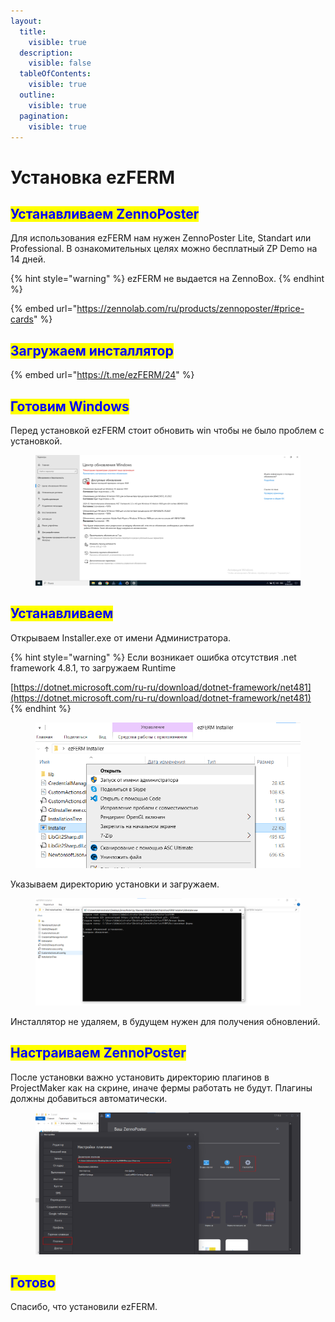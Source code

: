```yaml
---
layout:
  title:
    visible: true
  description:
    visible: false
  tableOfContents:
    visible: true
  outline:
    visible: true
  pagination:
    visible: true
---
```


# Установка ezFERM

## <mark style="color:blue;">Устанавливаем ZennoPoster</mark>

Для использования ezFERM нам нужен ZennoPoster Lite, Standart или Professional. В ознакомительных целях можно бесплатный ZP Demo на 14 дней.&#x20;

{% hint style="warning" %}
ezFERM не выдается на ZennoBox.
{% endhint %}

{% embed url="https://zennolab.com/ru/products/zennoposter/#price-cards" %}

## <mark style="color:blue;">Загружаем инсталлятор</mark>

{% embed url="https://t.me/ezFERM/24" %}

## <mark style="color:blue;">Готовим Windows</mark>

Перед установкой ezFERM стоит обновить win чтобы не было проблем с установкой.

<figure><img src="../.gitbook/assets/Подготовка Win" alt=""><figcaption></figcaption></figure>

## <mark style="color:blue;">Устанавливаем</mark>

Открываем Installer.exe от имени Администратора.

{% hint style="warning" %}
Если возникает ошибка отсутствия .net framework 4.8.1, то загружаем Runtime

[https://dotnet.microsoft.com/ru-ru/download/dotnet-framework/net481](https://dotnet.microsoft.com/ru-ru/download/dotnet-framework/net481)
{% endhint %}

<figure><img src="../.gitbook/assets/папка Installer" alt=""><figcaption></figcaption></figure>

Указываем директорию установки и загружаем.

<figure><img src="../.gitbook/assets/установка ezFERM" alt=""><figcaption></figcaption></figure>

Инсталлятор не удаляем, в будущем нужен для получения обновлений.

## <mark style="color:blue;">Настраиваем ZennoPoster</mark>

После установки важно установить директорию плагинов в ProjectMaker как на скрине, иначе фермы работать не будут. Плагины должны добавиться автоматически.

<figure><img src="../.gitbook/assets/Плагины.png" alt=""><figcaption></figcaption></figure>

## <mark style="color:blue;">Готово</mark>

Спасибо, что установили ezFERM.
